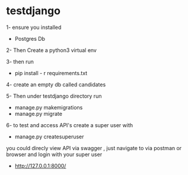 # testdjango
 

1- ensure you installed
* Postgres Db

2- Then Create a  python3 virtual env  

3- then run 
* pip install - r requirements.txt

4- create an empty db called candidates

5- Then  under testdjango directory run 
* manage.py makemigrations
* manage.py migrate

6- to test  and access API's   create a super user
with 
* manage.py createsuperuser

 you could direcly view API via swagger  , just navigate to  via postman or browser
and  login with   your super user 
 * http://127.0.0.1:8000/
